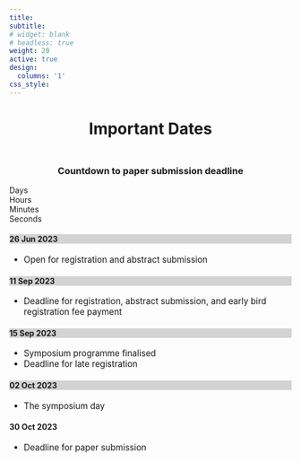 ```yaml
---
title:
subtitle:
# widget: blank
# headless: true
weight: 20
active: true
design:
  columns: '1'
css_style: 
---
```

<h1 style="text-align: center; margin-bottom: 3rem;">Important Dates</h1>
<h3 style="text-align: center; margin-bottom: 1rem;">Countdown to paper submission deadline</h3>
<div class="row justify-content-center">
        <div id="countdown">
                <div class="countdown-item">
                        <span class="countdown-value" id="days"></span>
                        <span class="countdown-label">Days</span>
                </div>
                <div class="countdown-item">
                        <span class="countdown-value" id="hours"></span>
                        <span class="countdown-label">Hours</span>
                </div>
                <div class="countdown-item">
                        <span class="countdown-value" id="minutes"></span>
                        <span class="countdown-label">Minutes</span>
                </div>
                <div class="countdown-item">
                        <span class="countdown-value" id="seconds"></span>
                        <span class="countdown-label">Seconds</span>
                </div>
        </div>
</div>

<div class="row" style="margin-bottom:2rem;">
        <!-- <div class="col-sm mt-3">
                <div class="card py-0">
                        <h4 class="card-header text-center text-white">
                                19 Jun 2023
                        </h4>
                        <div class="card-body">
                                <p class="card-title" style="font-size: 0.95rem;">
                                Launch of website and symposium flyer to public
                                </p>
                        </div>
                </div>
        </div> -->
        <div class="col-sm mt-3">
                <div class="card">
                        <h4 class="card-header text-center text-white" style="background-color: #D3D3D3;">
                                26 Jun 2023
                        </h4>
                                <div class="card-body" style="font-size: 0.95rem;">
                                        <!-- <p class="card-title" style="font-size: 0.95rem;"> -->
                                        <ul>
                                         <li class="text-muted">Open for registration and abstract submission</li>
                                        </ul>
                                                <!-- <ul style="padding-left:inherit;margin-left:.7rem;">
                                                        <li>Registration</li>
                                                        <li>Abstract submission</li>
                                                        <li>Invitation letters for participants</li>
                                                </ul> -->
                                        </p>
                                </div>
                </div>
        </div>
        <div class="col-sm mt-3">
                <div class="card">
                        <h4 class="card-header text-center text-white" style="background-color: #D3D3D3;">
                                11 Sep 2023
                        </h4>
                                <div class="card-body" style="font-size: 0.95rem;">
                                <ul>
                                        <li class="text-muted">Deadline for registration, abstract submission, and early bird registration fee payment</li>
                                </ul>
                                        <!-- <p class="card-title">
                                                <ul style="padding-left:inherit;margin-left:.7rem;">
                                                        <li>Program finalized</li>
                                                </ul>
                                        </p> -->
                                </div>
                </div>
        </div>
        <div class="col-sm mt-3">
                <div class="card">
                        <h4 class="card-header text-center text-white" style="background-color: #D3D3D3;">
                                15 Sep 2023
                        </h4>
                                <div class="card-body" style="font-size: 0.95rem;">
                                        <!-- <p class="card-title" style="font-size: 0.95rem;"> -->
                                        <ul>
                                                <li class="text-muted">Symposium programme finalised</li>
                                                <li class="text-muted">Deadline for late registration
                                        </ul>
                                        </p>
                                </div>
                </div>
        </div>
        <div class="col-sm mt-3">
                <div class="card">
                        <h4 class="card-header text-center text-white" style="background-color: #D3D3D3;">
                                02 Oct 2023
                        </h4>
                                <div class="card-body" style="font-size: 0.95rem;">
                                        <!-- <p class="card-title" style="font-size: 0.95rem;"> -->
                                        <ul>
                                                <li class="text-muted">The symposium day</li>
                                        </ul>
                                        </p>
                                </div>
                </div>
        </div>
        <div class="col-sm mt-3">
                <div class="card">
                        <h4 class="card-header text-center text-white">
                                30 Oct 2023
                        </h4>
                                <div class="card-body" style="font-size: 0.95rem;">
                                        <!-- <p class="card-title" style="font-size: 0.95rem;"> -->
                                        <ul>
                                                <li>Deadline for paper submission</li>
                                        </ul>
                                        </p>
                                </div>
                </div>
        </div>
</div>

<script>
const countdown = document.getElementById('countdown');
const daysEl = document.getElementById('days');
const hoursEl = document.getElementById('hours');
const minutesEl = document.getElementById('minutes');
const secondsEl = document.getElementById('seconds');

function updateCountdown(){
    const currentDate = new Date();
    const DeadlineDate = new Date("Oct 30, 2023 23:59:59").getTime();
//     const DeadlineDate = new Date("Sep 12, 2023 14:04:10").getTime();
    const timeRemaining = DeadlineDate - currentDate;

    if (timeRemaining <= 0) {
        clearInterval(timer);
    } else {
        const days = Math.floor(timeRemaining / (1000*60*60*24));
        const hours =Math.floor((timeRemaining % (1000*60*60*24))/(1000*60*60));
        const minutes = Math.floor((timeRemaining % (1000*60*60))/(1000*60));
        const seconds = Math.floor((timeRemaining % (1000*60))/1000);

        daysEl.innerHTML = days;
        hoursEl.innerHTML = hours;
        minutesEl.innerHTML = minutes;
        secondsEl.innerHTML = seconds;
    }
}

updateCountdown();
const timer = setInterval(updateCountdown, 1000);
</script>